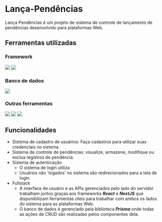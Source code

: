 # Lança-Pendências

Lança Pendências é um projeto de sistema de controle de lançamento de pendências desenvolvido para plataformas Web.

## Ferramentas utilizadas

### Framework
<div>
  <a href='https://reactjs.org'><img src="https://img.shields.io/badge/React-3d85c6?style=for-the-badge&logo=react&logoColor=white" /></a>
  <a href='https://nextjs.org'><img src="https://img.shields.io/badge/Next.JS-000000?style=for-the-badge&logo=next.js&logoColor=white" /></a>
</div>

### Banco de dados

<div>
  <a href='https://www.mysql.com'><img src="https://img.shields.io/badge/MySQL-cfe2f3?style=for-the-badge&logo=mysql&logoColor=073763" /></a>
</div>

### Outras ferramentas

<a href='https://www.prisma.io'><img src="https://img.shields.io/badge/Prisma-2D3748?style=for-the-badge&logo=prisma&logoColor=white" /></a>
<a href='https://nodejs.org/en/'><img src="https://img.shields.io/badge/Node.JS-38761d?style=for-the-badge&logo=node.js&logoColor=white" /></a>
<a href='https://jwt.io'><img src="https://img.shields.io/badge/JSON_Web_Token-000000?style=for-the-badge&logo=jsonwebtokens&logoColor=white" /></a>

## Funcionalidades

* Sistema de cadastro de usuários: Faça cadastros para utilizar suas credenciais no sistema.
* Sistema de controle de pendências: visualize, armazene, modifique ou exclua registros de pendência.
* Sistema de autenticação
  * O sistema de login utiliza 
  * Usuários não 'logados' no sistema são redirecionados para a tela de login.
* Fullstack
  * A interface de usuário e as APIs gerenciados pelo lado do servidor trabalham juntos graças aos frameworks ***React*** e ***NextJS*** que disponibilizam ferramentas úteis para trabalhar com ambos os lados do sistema para as plataformas Web.
  * O banco de dados é gerenciado pela biblioteca ***Prisma*** onde todas as ações de CRUD são realizadas pelos componentes dela.